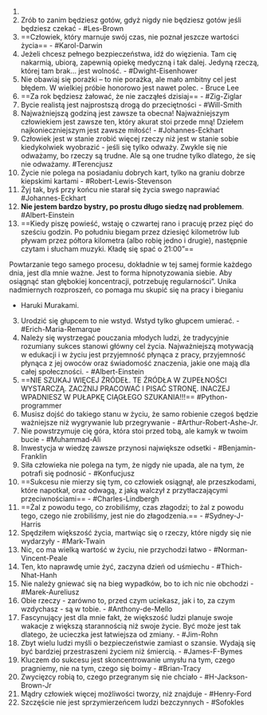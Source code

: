 
1.  
2. Zrób to zanim będziesz gotów, gdyż nigdy nie będziesz gotów jeśli będziesz czekać - #Les-Brown
3. ==Człowiek, który marnuje swój czas, nie poznał jeszcze wartości życia== - #Karol-Darwin
4. Jeżeli chcesz pełnego bezpieczeństwa, idź do więzienia. Tam cię nakarmią, ubiorą, zapewnią opiekę medyczną i tak dalej. Jedyną rzeczą, której tam brak… jest wolność. - #Dwight-Eisenhower
5. Nie obawiaj się porażki – to nie porażka, ale mało ambitny cel jest błędem. W wielkiej próbie honorowo jest nawet polec. - Bruce Lee
6. ==Za rok będziesz żałować, że nie zacząłeś dzisiaj== - #Zig-Ziglar
7. Bycie realistą jest najprostszą drogą do przeciętności - #Will-Smith
8. Najważniejszą godziną jest zawsze ta obecna! Najważniejszym człowiekiem jest zawsze ten, który akurat stoi przede mną! Dziełem najkonieczniejszym jest zawsze miłość! - #Johannes-Eckhart
9. Człowiek jest w stanie zrobić więcej rzeczy niż jest w stanie sobie kiedykolwiek wyobrazić - jeśli się tylko odważy. Zwykle się nie odważamy, bo rzeczy są trudne. Ale są one trudne tylko dlatego, że się nie odważamy. #Terencjusz
10. Życie nie polega na posiadaniu dobrych kart, tylko na graniu dobrze kiepskimi kartami - #Robert-Lewis-Stevenson
11. Żyj tak, byś przy końcu nie starał się życia swego naprawiać #Johannes-Eckhart
12. **Nie jestem bardzo bystry, po prostu długo siedzę nad problemem**. #Albert-Einstein  
13. ==Kiedy piszę powieść, wstaję o czwartej rano i pracuję przez pięć do sześciu godzin. Po południu biegam przez dziesięć kilometrów lub pływam przez półtora kilometra (albo robię jedno i drugie), następnie czytam i słucham muzyki. Kładę się spać o 21:00”==
   
   Powtarzanie tego samego procesu, dokładnie w tej samej formie każdego dnia, jest dla mnie ważne. Jest to forma hipnotyzowania siebie. Aby osiągnąć stan głębokiej koncentracji, potrzebuję regularności”. 
	Unika nadmiernych rozproszeń, co pomaga mu skupić się na pracy i bieganiu
	
- Haruki Murakami.
3. Urodzić się głupcem to nie wstyd. Wstyd tylko głupcem umierać. - #Erich-Maria-Remarque
4. Należy się wystrzegać pouczania młodych ludzi, że tradycyjnie rozumiany sukces stanowi główny cel życia. Najważniejszą motywacją w edukacji i w życiu jest przyjemność płynąca z pracy, przyjemność płynąca z jej owoców oraz świadomość znaczenia, jakie one mają dla całej społeczności. - #Albert-Einstein
5. ==NIE SZUKAJ WIĘCEJ ŹRÓDEŁ. TE ŹRÓDŁA W ZUPEŁNOŚCI WYSTARCZĄ. ZACZNIJ PRACOWAĆ I PISAĆ STRONĘ. INACZEJ WPADNIESZ W PUŁAPKĘ CIĄGŁEGO SZUKANIA!!!== #Python-programmer 
6. Musisz dojść do takiego stanu w życiu, że samo robienie czegoś będzie ważniejsze niż wygrywanie lub przegrywanie - #Arthur-Robert-Ashe-Jr.
7. Nie powstrzymuje cię góra, która stoi przed tobą, ale kamyk w twoim bucie - #Muhammad-Ali
8. Inwestycja w wiedzę zawsze przynosi największe odsetki - #Benjamin-Franklin
9. Siła człowieka nie polega na tym, że nigdy nie upada, ale na tym, że potrafi się podnosić - #Konfucjusz
10. ==Sukcesu nie mierzy się tym, co człowiek osiągnął, ale przeszkodami, które napotkał, oraz odwagą, z jaką walczył z przytłaczającymi przeciwnościami==  - #Charles-Lindbergh
11. ==Żal z powodu tego, co zrobiliśmy, czas złagodzi; to żal z powodu tego, czego nie zrobiliśmy, jest nie do złagodzenia.== - #Sydney-J-Harris
12. Spędziłem większość życia, martwiąc się o rzeczy, które nigdy się nie wydarzyły - #Mark-Twain
13. Nic, co ma wielką wartość w życiu, nie przychodzi łatwo - #Norman-Vincent-Peale
14. Ten, kto naprawdę umie żyć, zaczyna dzień od uśmiechu - #Thich-Nhat-Hanh
15. Nie należy gniewać się na bieg wypadków, bo to ich nic nie obchodzi - #Marek-Aureliusz
16. Obie rzeczy - zarówno to, przed czym uciekasz, jak i to, za czym wzdychasz - są w tobie. - #Anthony-de-Mello
17. Fascynujący jest dla mnie fakt, że większość ludzi planuje swoje wakacje z większą starannością niż swoje życie. Być może jest tak dlatego, że ucieczka jest łatwiejsza od zmiany. - #Jim-Rohn
18. Zbyt wielu ludzi myśli o bezpieczeństwie zamiast o szansie. Wydają się być bardziej przestraszeni życiem niż śmiercią. - #James-F-Bymes
19. Kluczem do sukcesu jest skoncentrowanie umysłu na tym, czego pragniemy, nie na tym, czego się boimy - #Brian-Tracy
20. Zwycięzcy robią to, czego przegranym się nie chciało - #H-Jackson-Brown-Jr
21. Mądry człowiek więcej możliwości tworzy, niż znajduje - #Henry-Ford
22. Szczęście nie jest sprzymierzeńcem ludzi bezczynnych - #Sofokles


